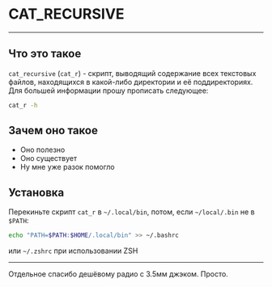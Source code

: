 # CAT_RECURSIVE

---

## Что это такое
`cat_recursive` (`cat_r`) - скрипт, выводящий содержание всех текстовых файлов, находящихся в какой-либо директории и её поддиректориях. Для большей информации прошу прописать следующее:
```bash
cat_r -h
```

## Зачем оно такое
- Оно полезно
- Оно существует
- Ну мне уже разок помогло

## Установка
Перекиньте скрипт `cat_r` в `~/.local/bin`, потом, если `~/local/.bin` не в `$PATH`:
```bash
echo "PATH=$PATH:$HOME/.local/bin" >> ~/.bashrc
```
или `~/.zshrc` при использовании ZSH

---
Отдельное спасибо дешёвому радио с 3.5мм джэком. Просто.

